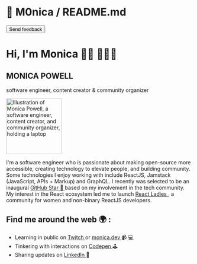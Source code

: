 <html>
 <head>
  <script src="https://cdn.tailwindcss.com">
  </script>
  <link href="https://cdnjs.cloudflare.com/ajax/libs/font-awesome/5.15.3/css/all.min.css" rel="stylesheet"/>
  <link href="https://fonts.googleapis.com/css2?family=Roboto:wght@400;700&amp;display=swap" rel="stylesheet"/>
 </head>
 <body class="font-roboto bg-gray-100 p-4">
  <div class="max-w-4xl mx-auto bg-white p-6 rounded-lg shadow-md">
   <div class="flex justify-between items-center mb-4">
    <h1 class="text-xl font-bold">
     📁 M0nica / README.md
    </h1>
    <button class="text-blue-500">
     Send feedback
    </button>
   </div>
   <h1 class="text-3xl font-bold mb-4">
    Hi, I'm Monica
    <span class="wave">
     👋🏾
    </span>
    <span class="woman-technologist">
     👩🏾‍💻
    </span>
   </h1>
   <div class="bg-purple-100 p-6 rounded-lg mb-4">
    <h2 class="text-2xl font-bold mb-2">
     MONICA POWELL
    </h2>
    <p class="text-xl text-gray-700">
     software engineer, content creator &amp; community organizer
    </p>
    <img alt="Illustration of Monica Powell, a software engineer, content creator, and community organizer, holding a laptop" class="mt-4" height="150" src="https://storage.googleapis.com/a1aa/image/SQvocIC8y1pAk_ZiWOBrHn5GPJXrp_sTwRo6NLA0Pro.jpg" width="150"/>
   </div>
   <p class="mb-4">
    I'm a software engineer who is passionate about making open-source more accessible, creating technology to elevate people, and building community. Some technologies I enjoy working with include ReactJS, Jamstack (JavaScript, APIs + Markup) and GraphQL. I recently was selected to be an inaugural
    <a class="text-blue-500" href="#">
     GitHub Star 🌟
    </a>
    based on my involvement in the tech community. My interest in the React ecosystem led me to launch
    <a class="text-blue-500" href="#">
     React Ladies
    </a>
    , a community for women and non-binary ReactJS developers.
   </p>
   <h2 class="text-xl font-bold mb-2">
    Find me around the web
    <span class="earth">
     🌍
    </span>
    :
   </h2>
   <ul class="list-disc pl-5">
    <li class="mb-2">
     Learning in public on
     <a class="text-blue-500" href="#">
      Twitch
     </a>
     or
     <a class="text-blue-500" href="#">
      monica.dev
     </a>
     <span class="video-camera">
      📹
     </span>
     <span class="laptop">
      💻
     </span>
    </li>
    <li class="mb-2">
     Tinkering with interactions on
     <a class="text-blue-500" href="#">
      Codepen
     </a>
     <span class="joystick">
      🕹
     </span>
    </li>
    <li class="mb-2">
     Sharing updates on
     <a class="text-blue-500" href="#">
      LinkedIn
     </a>
     <span class="briefcase">
      💼
     </span>
    </li>
   </ul>
  </div>
 </body>
</html>
